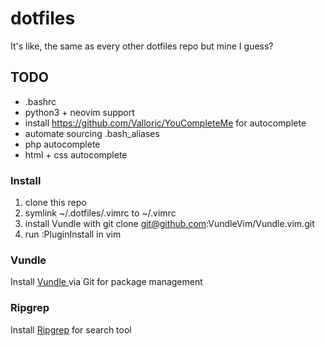 # dotfiles
It's like, the same as every other dotfiles repo but mine I guess?

## TODO
* .bashrc
* python3 + neovim support
* install https://github.com/Valloric/YouCompleteMe for autocomplete
* automate sourcing .bash_aliases
* php autocomplete
* html + css autocomplete

### Install
1. clone this repo
2. symlink ~/.dotfiles/.vimrc to ~/.vimrc
3. install Vundle with git clone git@github.com:VundleVim/Vundle.vim.git
4. run :PluginInstall in vim

### Vundle
Install [ Vundle ](https://github.com/VundleVim/Vundle.vim) via Git for package management

### Ripgrep
Install [Ripgrep](https://github.com/BurntSushi/ripgrep) for search tool
